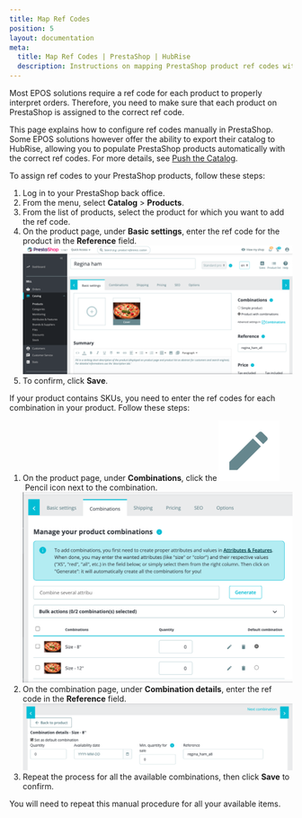 ```yaml
---
title: Map Ref Codes
position: 5
layout: documentation
meta:
  title: Map Ref Codes | PrestaShop | HubRise
  description: Instructions on mapping PrestaShop product ref codes with other apps after connecting your EPOS with HubRise. Connect apps and synchronise your data.
---
```


Most EPOS solutions require a ref code for each product to properly interpret orders. Therefore, you need to make sure that each product on PrestaShop is assigned to the correct ref code.

This page explains how to configure ref codes manually in PrestaShop. Some EPOS solutions however offer the ability to export their catalog to HubRise, allowing you to populate PrestaShop products automatically with the correct ref codes. For more details, see [Push the Catalog](/apps/prestashop/push-catalog).

To assign ref codes to your PrestaShop products, follow these steps:

1. Log in to your PrestaShop back office.
2. From the menu, select **Catalog** > **Products**.
3. From the list of products, select the product for which you want to add the ref code.
4. On the product page, under **Basic settings**, enter the ref code for the product in the **Reference** field.
   ![Entering ref codes for a PrestaShop product](./images/002-prestashop-product-ref.png)
5. To confirm, click **Save**.

If your product contains SKUs, you need to enter the ref codes for each combination in your product. Follow these steps:

1. On the product page, under **Combinations**, click the <InlineImage width="20" height="20">![Pencil](../images/pencil-icon.png)</InlineImage>&nbsp;Pencil icon next to the combination.
   ![Combinations page for a product in PrestaShop](./images/003-prestashop-combinations-page.png)
2. On the combination page, under **Combination details**, enter the ref code in the **Reference** field.
   ![Ref code for a combination in PrestaShop](./images/004-prestashop-combinations-ref.png)
3. Repeat the process for all the available combinations, then click **Save** to confirm.

You will need to repeat this manual procedure for all your available items.
